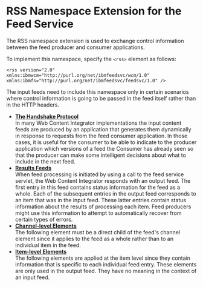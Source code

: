 # RSS Namespace Extension for the Feed Service

The RSS namespace extension is used to exchange control information between the feed producer and consumer applications.

To implement this namespace, specify the `<rss>` element as follows:

```
<rss version="2.0" xmlns:ibmwcm="http://purl.org/net/ibmfeedsvc/wcm/1.0"
xmlns:ibmfs="http://purl.org/net/ibmfeedsvc/feedsvc/1.0" /> 
```

The input feeds need to include this namespace only in certain scenarios where control information is going to be passed in the feed itself rather than in the HTTP headers.

-   **[The Handshake Protocol](../wci/wci_ff_nse_rss_handshake.md)**  
In many Web Content Integrator implementations the input content feeds are produced by an application that generates them dynamically in response to requests from the feed consumer application. In those cases, it is useful for the consumer to be able to indicate to the producer application which versions of a feed the Consumer has already seen so that the producer can make some intelligent decisions about what to include in the next feed.
-   **[Results Feeds](../wci/wci_ff_nse_rss_results.md)**  
When feed processing is initiated by using a call to the feed service servlet, the Web Content Integrator responds with an output feed. The first entry in this feed contains status information for the feed as a whole. Each of the subsequent entries in the output feed corresponds to an item that was in the input feed. These latter entries contain status information about the results of processing each item. Feed producers might use this information to attempt to automatically recover from certain types of errors.
-   **[Channel-level Elements](../wci/wci_ff_nse_rss_channel.md)**  
The following element must be a direct child of the feed's channel element since it applies to the feed as a whole rather than to an individual item in the feed.
-   **[Item-level Elements](../wci/wci_ff_nse_rss_item.md)**  
The following elements are applied at the item level since they contain information that is specific to each individual feed entry. These elements are only used in the output feed. They have no meaning in the context of an input feed.


